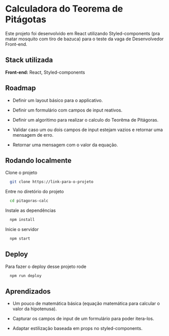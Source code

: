 # Calculadora do Teorema de Pitágotas

Este projeto foi desenvolvido em React utilizando Styled-components (pra matar mosquito com tiro de bazuca) para o teste da vaga de Desenvolvedor Front-end.

## Stack utilizada

**Front-end:** React, Styled-components

## Roadmap

- Definir um layout básico para o applicativo.

- Definir um formulário com campos de input reativos.

- Definir um algoritimo para realizar o calculo do Teorêma de Pitágoras.

- Validar caso um ou dois campos de input estejam vazios e retornar uma mensagem de erro.

- Retornar uma mensagem com o valor da equação.

## Rodando localmente

Clone o projeto

```bash
  git clone https://link-para-o-projeto
```

Entre no diretório do projeto

```bash
  cd pitagoras-calc
```

Instale as dependências

```bash
  npm install
```

Inicie o servidor

```bash
  npm start
```

## Deploy

Para fazer o deploy desse projeto rode

```bash
  npm run deploy
```

## Aprendizados

- Um pouco de matemática básica (equação matemática para calcular o valor da hipotenusa).

- Capturar os campos de input de um formulário para poder itera-los.

- Adaptar estilização baseada em props no styled-components.
